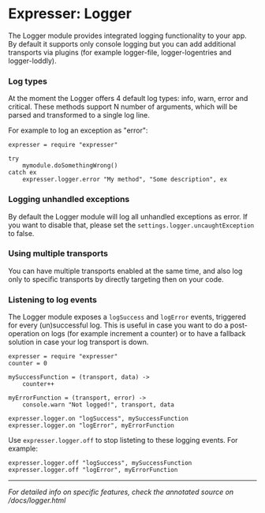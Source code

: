 # Expresser: Logger

The Logger module provides integrated logging functionality to your app. By default it supports only console logging
but you can add additional transports via plugins (for example logger-file, logger-logentries and logger-loddly).

### Log types

At the moment the Logger offers 4 default log types: info, warn, error and critical. These methods support N number
of arguments, which will be parsed and transformed to a single log line.

For example to log an exception as "error":

    expresser = require "expresser"
    
    try
        mymodule.doSomethingWrong()
    catch ex
        expresser.logger.error "My method", "Some description", ex

### Logging unhandled exceptions

By default the Logger module will log all unhandled exceptions as error. If you want to disable that, please set
the `settings.logger.uncaughtException` to false.

### Using multiple transports

You can have multiple transports enabled at the same time, and also log only to specific transports by directly
targeting then on your code.

### Listening to log events

The Logger module exposes a `logSuccess` and `logError` events, triggered for every (un)successful log. This is
useful in case you want to do a post-operation on logs (for example increment a counter) or to have a fallback
solution in case your log transport is down.

    expresser = require "expresser"
    counter = 0
    
    mySuccessFunction = (transport, data) ->
        counter++
    
    myErrorFunction = (transport, error) ->
        console.warn "Not logged!", transport, data
    
    expresser.logger.on "logSuccess", mySuccessFunction
    expresser.logger.on "logError", myErrorFunction

Use `expresser.logger.off` to stop listeting to these logging events. For example:

    expresser.logger.off "logSuccess", mySuccessFunction
    expresser.logger.off "logError", myErrorFunction

---

*For detailed info on specific features, check the annotated source on /docs/logger.html*
